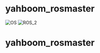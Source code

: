 # yahboom_rosmaster #
![OS](https://img.shields.io/ubuntu/v/ubuntu-wallpapers/jammy)
![ROS_2](https://img.shields.io/ros/v/humble/rclcpp)

	
# yahboom_rosmaster #
